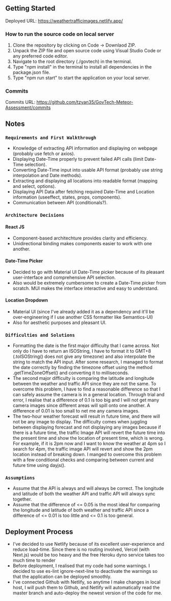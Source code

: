 ## Getting Started

Deployed URL: https://weathertrafficimages.netlify.app/

### How to run the source code on local server 

1. Clone the repository by clicking on Code -> Downlaod ZIP.
2. Unpack the ZIP file and open source code using Visual Studio Code or any preferred code editor.
3. Navigate to the root directory (./govtech) in the terminal.
4. Type "npm install" in the terminal to install all dependencies in the package.json file.
5. Type "npm run start" to start the application on your local server.

### Commits

Commits URL: https://github.com/tzyan35/GovTech-Meteor-Assessment/commits

## Notes 

### `Requirements and First Walkthrough`

- Knowledge of extracting API information and displaying on webpage (probably use fetch or axios).
- Displaying Date-Time properly to prevent failed API calls (limit Date-Time selection).
- Converting Date-Time input into usable API format (probably use string interpolation and Date methods). 
- Extracting and displaying all locations into readable format (mapping and select, options).
- Displaying API Data after fetching required Date-Time and Location information (useeffect, states, props, components).
- Communication between API (conditionals?).

### `Architecture Decisions`

#### React JS 

- Component-based architechture provides clarity and efficiency. 
- Unidirectional binding makes components easier to work with one another.  

#### Date-Time Picker

- Decided to go with Material UI Date-Time picker because of its pleasant user-interface and comprehensive API selection.
- Also would be extremely cumbersome to create a Date-Time picker from scratch. MUI makes the interface interactive and easy to understand.

#### Location Dropdown

- Material UI (since I've already added it as a dependency and it'll be over-engineering if I use another CSS formatter like Semantics-UI)
- Also for aesthetic purposes and pleasant UI.

### `Difficulties and Solutions`

-	Formatting the date is the first major difficulty that I came across. Not only do I have to return an ISOString, I have to format it to GMT+8 (.toISOString() does not give any timezone) and also interpolate the string to match the API input. After some research, I managed to format the date correctly by finding the timezone offset using the method .getTimeZoneOffset() and converting it to milliseconds.
-	The second major difficulty is comparing the latitude and longitude between the weather and traffic API since they are not the same. To overcome this problem, I have to find a reasonable difference so that I can safely assume the camera is in a general location. Through trial and error, I realise that a difference of 0.1 is too big and I will not get many camera images since different areas will spill onto one another. A difference of 0.01 is too small to net me any camera images.
- The two-hour weather forecast will result in future time, and there will not be any image to display. The difficulty comes when juggling between displaying forecast and not displaying any images because if there is a future time, the traffic Image API will revert the future time into the present time and show the location of present time, which is wrong. For example, if it is 2pm now and I want to know the weather at 4pm so I search for 4pm, the traffic image API will revert and show the 2pm location instead of breaking down. I manged to overcome this problem with a few conditional checks and comparing between current and future time using dayjs().

### `Assumptions`

-	Assume that the API is always and will always be correct. The longitude and latitude of both the weather API and traffic API will always sync together.
-	Assume that the difference of <= 0.05 is the most ideal for comparing the longitude and latitude of both weather and traffic API since a difference of <= 0.01 is too little and <= 0.1 is too general.

## Deployment Process

- I've decided to use Netlify because of its excellent user-experience and reduce load-time. Since there is no routing involved, Vercel (with Next.js) would be too heavy and the free Heroku dyno service takes too much time to render
- Before deployment, I realised that my code had some warnings. I decided to use es-lint ignore-next-line to deactivate the warnings so that the application can be deployed smoothly.
- I've connected Github with Netlify, so anytime I make changes in local host, I will push them to Github, and Netlify will automatically read the master branch and auto-deploy the newest version of the code for me.
